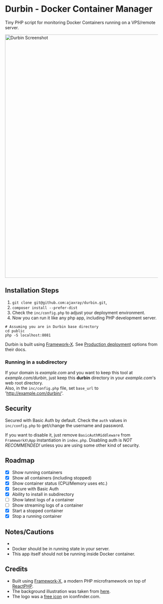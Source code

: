 # Durbin - Docker Container Manager

Tiny PHP script for monitoring Docker Containers running on a VPS/remote server.

<img src="https://github.com/ajaxray/durbin/assets/439612/8725dc33-c19c-4030-a25b-58ee0247f788" width="800" alt="Durbin Screenshot" />


## Installation Steps

1. `git clone git@github.com:ajaxray/durbin.git`, 
2. `composer install --prefer-dist`
3. Check the `inc/config.php` to adjust your deployment environment.
4. Now you can run it like any php app, including PHP development server.
```shell
# Assuming you are in Durbin base directory
cd public
php -S localhost:8081
```
Durbin is built using [Framework-X](https://framework-x.org/). See [Production deployment](https://framework-x.org/docs/best-practices/deployment/) options from their docs. 

### Running in a subdirectory

If your domain is _example.com_ and you want to keep this tool at _example.com/durbin_,
just keep this **durbin** directory in your _example.com_'s web root directory.  
Also, in the `inc/config.php` file, set `base_url` to 'http://example.com/durbin/'.

## Security

Secured with Basic Auth by default.
Check the `auth` values in `inc/config.php` to get/change the username and password.

If you want to disable it, just remove `BasicAuthMiddleware` from `FrameworkX\App` instantiation in `index.php`.
Disabling auth is _NOT RECOMMENDED!_ unless you are using some other kind of security.

## Roadmap

- [x] Show running containers
- [x] Show all containers (including stopped)
- [x] Show container status (CPU/Memory uses etc.)
- [x] Secure with Basic Auth
- [x] Ability to install in subdirectory
- [ ] Show latest logs of a container
- [ ] Show streaming logs of a container
- [x] Start a stopped container
- [x] Stop a running container

## Notes/Cautions
- 
- Docker should be in running state in your server.
- This app itself should not be running inside Docker container.

## Credits

- Built using [Framework-X](https://framework-x.org/), a modern PHP microframework on top of [ReactPHP](https://reactphp.org/).
- The background illustration was taken from [here](https://www.behance.net/gallery/41119883/Docker-Whale/modules/248250921).
- The logo was a [free icon](https://www.iconfinder.com/icons/7204507/binoculars_find_search_zoom_magnifier_army_military_icon) on iconfinder.com.
